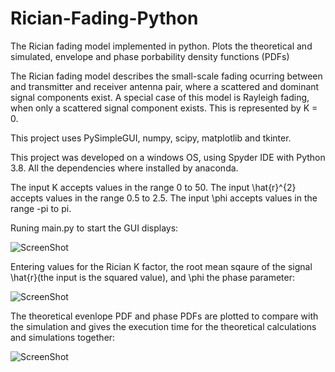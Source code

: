 # Rician-Fading-Python

The Rician fading model implemented in python. Plots the theoretical and simulated, envelope and phase porbability density functions (PDFs)

The Rician fading model describes the small-scale fading ocurring between and transmitter and receiver antenna pair, where a scattered and dominant signal components exist.
A special case of this model is Rayleigh fading, when only a scattered signal component exists. This is represented by K = 0.

This project uses PySimpleGUI, numpy, scipy, matplotlib and tkinter.

This project was developed on a windows OS, using Spyder IDE with Python 3.8. All the dependencies where installed by anaconda.

The input K accepts values in the range 0 to 50.
The input \hat{r}^{2} accepts values in the range 0.5 to 2.5.
The input \phi accepts values in the range -pi to pi.

Runing main.py to start the GUI displays:
  
![ScreenShot](https://raw.github.com/Jonathan-Browning/Rician-Fading-Python/main/docs/Initial_window.png)

Entering values for the Rician K factor, the root mean sqaure of the signal \hat{r}(the input is the squared value), and \phi the phase parameter:

![ScreenShot](https://raw.github.com/Jonathan-Browning/Rician-Fading-Python/main/docs/Enter_inputs.png)

The theoretical evenlope PDF and phase PDFs are plotted to compare with the simulation and gives the execution time for the theoretical calculations and simulations together:

![ScreenShot](https://raw.github.com/Jonathan-Browning/Rician-Fading-Python/main/docs/Result.png)
